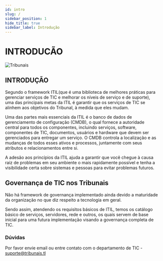 ```yaml
---
id: intro
slug: /
sidebar_position: 1
hide_title: true
sidebar_label: Introdução
---
```


# INTRODUCÃO

![Tribunais](/img/banner.svg)

## INTRODUÇÃO

Segundo o framework ITIL(que é uma biblioteca de melhores práticas para gerenciar serviços de TIC e melhorar os níveis de serviço e de suporte), uma das principais metas da ITIL é garantir que os serviços de TIC se alinhem aos objetivos do Tribunal, à medida que eles mudam.

Uma das partes mais essenciais da ITIL é o banco de dados de gerenciamento de configuração (CMDB), o qual fornece a autoridade central para todos os componentes, incluindo serviços, software, componentes de TIC, documentos, usuários e hardware que devem ser gerenciados para entregar um serviço. O CMDB controla a localização e as mudanças de todos esses ativos e processos, juntamente com seus atributos e relacionamentos entre si.

A adesão aos princípios da ITIL ajuda a garantir que você chegue à causa raiz de problemas em seu ambiente o mais rapidamente possível e tenha a visibilidade certa sobre sistemas e pessoas para evitar problemas futuros.

## Governança de TIC nos Tribunais

Não há framework de governança implementado ainda devido a maturidade da organização no que diz respeito a tecnologia em geral.

Sendo assim, atendendo os requisitos básicos de ITIL, temos os catálogo básico de serviços, servidores, rede e outros, os quais servem de base inicial para uma futura implementação visando a governança completa de TIC.

### Dúvidas

Por favor envie email ou entre contato com o departamento de TIC - suporte@tribunais.tl